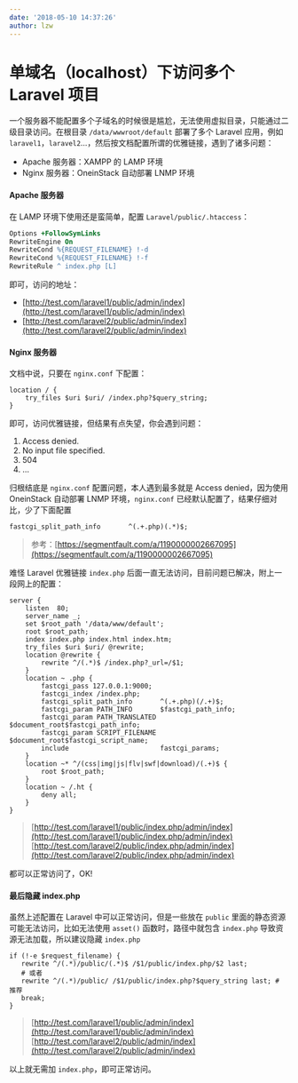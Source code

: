 ```yaml
---
date: '2018-05-10 14:37:26'
author: lzw
---
```


# 单域名（localhost）下访问多个 Laravel 项目

一个服务器不能配置多个子域名的时候很是尴尬，无法使用虚拟目录，只能通过二级目录访问。在根目录 `/data/wwwroot/default` 部署了多个 Laravel 应用，例如 `laravel1`，`laravel2`…，然后按文档配置所谓的优雅链接，遇到了诸多问题：

- Apache 服务器：XAMPP 的 LAMP 环境
- Nginx 服务器：OneinStack 自动部署 LNMP 环境

#### Apache 服务器

在 LAMP 环境下使用还是蛮简单，配置 `Laravel/public/.htaccess`：

```apache
Options +FollowSymLinks
RewriteEngine On
RewriteCond %{REQUEST_FILENAME} !-d
RewriteCond %{REQUEST_FILENAME} !-f
RewriteRule ^ index.php [L]
```

即可，访问的地址：

- [http://test.com/laravel1/public/admin/index](http://test.com/laravel1/public/admin/index)
- [http://test.com/laravel2/public/admin/index](http://test.com/laravel2/public/admin/index)

#### Nginx 服务器

文档中说，只要在 `nginx.conf` 下配置：

```nginx
location / {
    try_files $uri $uri/ /index.php?$query_string;
}
```

即可，访问优雅链接，但结果有点失望，你会遇到问题：

1. Access denied.
2. No input file specified.
3. 504
4. …

归根结底是 `nginx.conf` 配置问题，本人遇到最多就是 Access denied，因为使用 OneinStack 自动部署 LNMP 环境，`nginx.conf` 已经默认配置了，结果仔细对比，少了下面配置

```nginx
fastcgi_split_path_info       ^(.+.php)(.*)$;
```

> 参考：[https://segmentfault.com/a/1190000002667095](https://segmentfault.com/a/1190000002667095)

难怪 Laravel 优雅链接 `index.php` 后面一直无法访问，目前问题已解决，附上一段网上的配置：

```nginx
server {
    listen  80;
    server_name _;
    set $root_path '/data/www/default';
    root $root_path;
    index index.php index.html index.htm;
    try_files $uri $uri/ @rewrite;
    location @rewrite {
        rewrite ^/(.*)$ /index.php?_url=/$1;
    }
    location ~ .php {
        fastcgi_pass 127.0.0.1:9000;
        fastcgi_index /index.php;
        fastcgi_split_path_info       ^(.+.php)(/.+)$;
        fastcgi_param PATH_INFO       $fastcgi_path_info;
        fastcgi_param PATH_TRANSLATED $document_root$fastcgi_path_info;
        fastcgi_param SCRIPT_FILENAME $document_root$fastcgi_script_name;
        include                       fastcgi_params;
    }
    location ~* ^/(css|img|js|flv|swf|download)/(.+)$ {
        root $root_path;
    }
    location ~ /.ht {
        deny all;
    }
}
```

> [http://test.com/laravel1/public/index.php/admin/index](http://test.com/laravel1/public/index.php/admin/index)  
> [http://test.com/laravel2/public/index.php/admin/index](http://test.com/laravel2/public/index.php/admin/index)

都可以正常访问了，OK!

#### 最后隐藏 index.php

虽然上述配置在 Laravel 中可以正常访问，但是一些放在 `public` 里面的静态资源可能无法访问，比如无法使用 `asset()` 函数时，路径中就包含 `index.php` 导致资源无法加载，所以建议隐藏 `index.php`

```nginx
if (!-e $request_filename) {
   rewrite ^/(.*)/public/(.*)$ /$1/public/index.php/$2 last;
   # 或者
   rewrite ^/(.*)/public/ /$1/public/index.php?$query_string last; # 推荐
   break;
}
```

> [http://test.com/laravel1/public/admin/index](http://test.com/laravel1/public/admin/index)  
> [http://test.com/laravel2/public/admin/index](http://test.com/laravel2/public/admin/index)

以上就无需加 `index.php`，即可正常访问。

